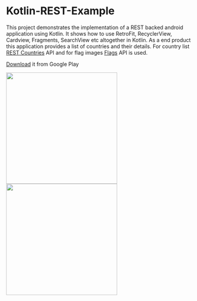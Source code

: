 # Kotlin-REST-Example

This project demonstrates the implementation of a REST backed android application using Kotlin. It shows how to use RetroFit, RecyclerView, 
Cardview, Fragments, SearchView etc altogether in Kotlin. As a end product this application provides a list of countries and their details.
For country list [REST Countries](https://github.com/fayder/restcountries) API and for flag images [Flags](https://github.com/emcrisostomo/flags) API is used.

[Download](https://play.google.com/store/apps/details?id=com.thyme.smalam119.kountries&hl=en) it from Google Play

<img src="https://github.com/smalam119/Kotlin-REST-Example/blob/master/Screenshot_2018-02-05-01-46-27.png" align="left" width="300"/>
<img src="https://github.com/smalam119/Kotlin-REST-Example/blob/master/Screenshot_2018-02-01-23-18-02.png" align="left" width="300"/>
